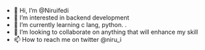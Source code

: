- 👋 Hi, I’m @Niruifedi
- 👀 I’m interested in backend development 
- 🌱 I’m currently learning c lang, python. .
- 💞️ I’m looking to collaborate on anything that will enhance my skill 
- 📫 How to reach me on twitter @niru_i

<!---
Niruifedi/Niruifedi is a ✨ special ✨ repository because its `README.md` (this file) appears on your GitHub profile.
You can click the Preview link to take a look at your changes.
--->
